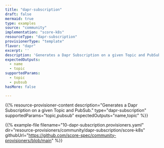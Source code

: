 ```yaml
---
title: "dapr-subscription"
draft: false
mermaid: true
type: examples
source: "community"
implementation: "score-k8s"
resourceType: "dapr-subscription"
provisionerType: "template"
flavor: "dapr"
excerpt: ''
description: 'Generates a Dapr Subscription on a given Topic and PubSub.'
expectedOutputs: 
  - name
  - topic
supportedParams: 
  - topic
  - pubsub
hasMore: false

---
```


{{% resource-provisioner-content description="Generates a Dapr Subscription on a given Topic and PubSub." type="dapr-subscription" supportedParams="topic,pubsub" expectedOutputs="name,topic" %}}

{{% example-file filename="10-dapr-subscription.provisioners.yaml" dir="resource-provisioners/community/dapr-subscription/score-k8s" githubUrl="https://github.com/score-spec/community-provisioners/blob/main" %}}
